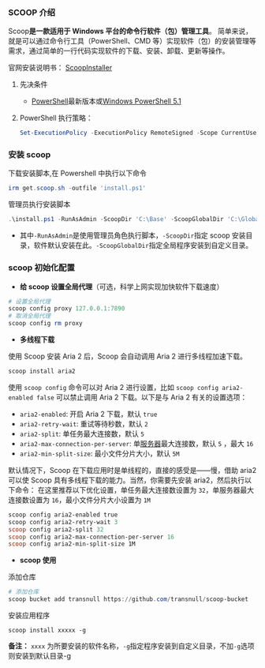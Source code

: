 ### SCOOP 介绍

Scoop**是一款适用于 Windows 平台的命令行软件（包）管理工具**。 简单来说，就是可以通过命令行工具（PowerShell、CMD 等）实现软件（包）的安装管理等需求，通过简单的一行代码实现软件的下载、安装、卸载、更新等操作。

官网安装说明书： [ScoopInstaller](https://github.com/ScoopInstaller)

1. 先决条件

   - [PowerShell](https://aka.ms/powershell)最新版本或[Windows PowerShell 5.1](https://aka.ms/wmf5download)

1. PowerShell 执行策略：

   ```powershell
   Set-ExecutionPolicy -ExecutionPolicy RemoteSigned -Scope CurrentUser
   ```

### 安装 scoop

下载安装脚本,在 Powershell 中执行以下命令

```powershell
irm get.scoop.sh -outfile 'install.ps1'
```

管理员执行安装脚本

```powershell
.\install.ps1 -RunAsAdmin -ScoopDir 'C:\Base' -ScoopGlobalDir 'C:\Global' -NoProxy
```

- 其中`-RunAsAdmin`是使用管理员角色执行脚本，`-ScoopDir`指定 scoop 安装目录，软件默认安装在此。`-ScoopGlobalDir`指定全局程序安装到自定义目录。

### scoop 初始化配置

- **给 scoop 设置全局代理**（可选，科学上网实现加快软件下载速度）

```powershell
# 设置全局代理
scoop config proxy 127.0.0.1:7890
# 取消全局代理
scoop config rm proxy
```

- **多线程下载**

使用 Scoop 安装 Aria 2 后，Scoop 会自动调用 Aria 2 进行多线程加速下载。

```powershell
scoop install aria2
```

使用 `scoop config` 命令可以对 Aria 2 进行设置，比如 `scoop config aria2-enabled false` 可以禁止调用 Aria 2 下载。以下是与 Aria 2 有关的设置选项：

- `aria2-enabled`: 开启 Aria 2 下载，默认 `true`
- `aria2-retry-wait`: 重试等待秒数，默认 `2`
- `aria2-split`: 单任务最大连接数，默认 `5`
- `aria2-max-connection-per-server`: 单[服务器](https://cloud.tencent.com/act/pro/promotion-cvm?from_column=20065&from=20065)最大连接数，默认 `5` ，最大 `16`
- `aria2-min-split-size`: 最小文件分片大小，默认 `5M`

默认情况下，Scoop 在下载应用时是单线程的，直接的感受是——慢，借助 aria2 可以使 Scoop 具有多线程下载的能力。当然，你需要先安装 aria2，然后执行以下命令：
在这里推荐以下优化设置，单任务最大连接数设置为 `32`，单服务器最大连接数设置为 `16`，最小文件分片大小设置为 `1M`

```powershell
scoop config aria2-enabled true
scoop config aria2-retry-wait 3
scoop config aria2-split 32
scoop config aria2-max-connection-per-server 16
scoop config aria2-min-split-size 1M
```

- **scoop 使用**

添加仓库

```powershell
# 添加仓库
scoop bucket add transnull https://github.com/transnull/scoop-bucket

```

安装应用程序

```
scoop install xxxxx -g
```

**备注：** `xxxx` 为所要安装的软件名称，`-g`指定程序安装到自定义目录，不加`-g`选项则安装到默认目录-g
